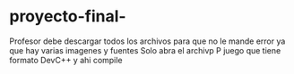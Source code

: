 # proyecto-final-
Profesor debe descargar todos los archivos para que no le mande error ya que hay varias imagenes y fuentes
Solo abra el archivp P juego que tiene formato DevC++ y ahi compile 
